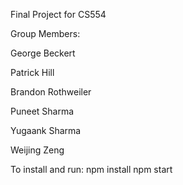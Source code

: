 Final Project for CS554

Group Members:

George Beckert

Patrick Hill

Brandon Rothweiler

Puneet Sharma

Yugaank Sharma

Weijing Zeng


To install and run:
npm install
npm start
